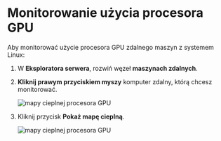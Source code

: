 ---
---
# <a name="monitoring-gpu-utilization"></a>Monitorowanie użycia procesora GPU

Aby monitorować użycie procesora GPU zdalnego maszyn z systemem Linux:

1. W **Eksploratora serwera**, rozwiń węzeł **maszynach zdalnych**.
2. **Kliknij prawym przyciskiem myszy** komputer zdalny, którą chcesz monitorować.

    ![mapy cieplnej procesora GPU](media/monitor-gpu/gpu-heatmap-0.png)

3. Kliknij przycisk **Pokaż mapę cieplną**.

    ![mapy cieplnej procesora GPU](media/monitor-gpu/heatmap.png)
